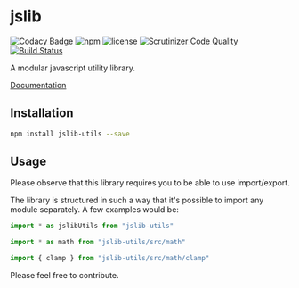 # jslib
[![Codacy Badge](https://api.codacy.com/project/badge/Grade/f53915b74a9848098d7e0cbbae59229e)](https://www.codacy.com/app/Glinkis/jslib?utm_source=github.com&utm_medium=referral&utm_content=Glinkis/jslib&utm_campaign=badger)
[![npm](https://img.shields.io/npm/v/jslib-utils.svg)](https://www.npmjs.com/package/jslib-utils)
[![license](https://img.shields.io/npm/l/jslib-utils.svg)](https://www.npmjs.com/package/jslib-utils)
[![Scrutinizer Code Quality](https://scrutinizer-ci.com/g/Glinkis/jslib/badges/quality-score.png?b=master)](https://scrutinizer-ci.com/g/Glinkis/jslib/?branch=master)
[![Build Status](https://scrutinizer-ci.com/g/Glinkis/jslib/badges/build.png?b=master)](https://scrutinizer-ci.com/g/Glinkis/jslib/build-status/master)

A modular javascript utility library.

[Documentation](https://glinkis.github.io/jslib/)

## Installation
```bash
npm install jslib-utils --save
```

## Usage
Please observe that this library requires you to be able to use import/export.

The library is structured in such a way that it's possible to import any module separately.
A few examples would be:
```js
import * as jslibUtils from "jslib-utils"
```
```js
import * as math from "jslib-utils/src/math"
```
```js
import { clamp } from "jslib-utils/src/math/clamp"
```

Please feel free to contribute.
